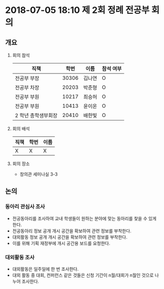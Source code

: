 # 2018-07-05 18:10 제 2회 정례 전공부 회의
## 개요
1. 회의 참석

    |         직책        |  학번 |  이름  | 참석 여부 |
    |--------------------|-------|--------|-----------|
    |     전공부 부장     | 30306 | 김나연 |     O     |
    |     전공부 차장     | 20203 | 박준형 |     O     |
    |     전공부 부원     | 10217 | 최승허 |     O     |
    |     전공부 부원     | 10413 | 윤이온 |     O     |
    | 2 학년 총학생부회장  | 20410 | 배한빛 |     O     |

2. 회의 배석

    | 직책 | 학번 | 이름 |
    |------|-----|------|
    | X    | X    | X    |

3. 회의 장소
    * 창의관 세미나실 3-3

## 논의
### 동아리 관심사 조사
- 전공동아리를 조사하여 교내 학생들이 원하는 분야에 맞는 동아리를 찾을 수 있게 한다.
- 전공동아리 정보 공개 개시 공간을 확보하여 관련 정보를 부착한다.
- 대외활동 정보 공개 개시 공간을 확보하여 관련 정보를 부착한다.
- 이를 위해 기획 재정부에 개시 공간용 보드를 요청한다.

### 대외활동 조사
- 대외활동은 일주일에 한 번 조사한다.
- 대외 활동 중 대회, 컨퍼런스 같은 것들은 신청 기간이 n월/대회가 n월인 것으로 나누어 조사한다.